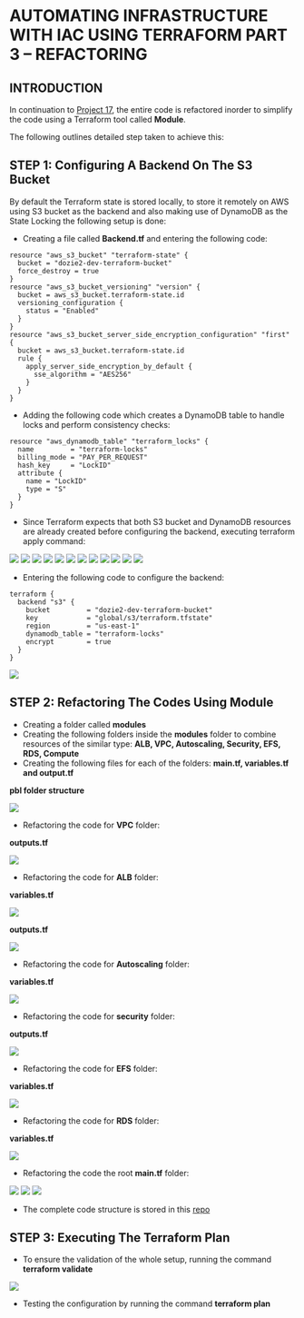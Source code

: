 # AUTOMATING INFRASTRUCTURE WITH IAC USING TERRAFORM PART 3 – REFACTORING
## INTRODUCTION
In continuation to [Project 17](https://github.com/nicedozie4u/Project17/blob/main/project17.md), the entire code is refactored inorder to simplify the code using a Terraform tool called **Module**.

The following outlines detailed step taken to achieve this:

## STEP 1: Configuring A Backend On The S3 Bucket
By default the Terraform state is stored locally, to store it remotely on AWS using S3 bucket as the backend and also making use of DynamoDB as the State Locking the following setup is done:
- Creating a file called **Backend.tf** and entering the following code:
```
resource "aws_s3_bucket" "terraform-state" {
  bucket = "dozie2-dev-terraform-bucket"
  force_destroy = true
}
resource "aws_s3_bucket_versioning" "version" {
  bucket = aws_s3_bucket.terraform-state.id
  versioning_configuration {
    status = "Enabled"
  }
}
resource "aws_s3_bucket_server_side_encryption_configuration" "first" {
  bucket = aws_s3_bucket.terraform-state.id
  rule {
    apply_server_side_encryption_by_default {
      sse_algorithm = "AES256"
    }
  }
}
```
- Adding the following code which creates a DynamoDB table to handle locks and perform consistency checks:
```
resource "aws_dynamodb_table" "terraform_locks" {
  name         = "terraform-locks"
  billing_mode = "PAY_PER_REQUEST"
  hash_key     = "LockID"
  attribute {
    name = "LockID"
    type = "S"
  }
}
```
- Since Terraform expects that both S3 bucket and DynamoDB resources are already created before configuring the backend, executing terraform apply command:

![](./images/terraform%20init.png)
![](./images/terraform%20plan01.png)
![](./images/terraform%20plan02.png)
![](./images/terraform%20plan03.png)
![](./images/terraform%20plan04.png)
![](./images/terraform%20plan05.png)
![](./images/terraform%20plan06.png)
![](./images/terraform%20plan07.png)
![](./images/terraform%20plan08.png)
![](./images/terraform%20plan09.png)
![](./images/terraform%20plan10.png)
![](./images/terraform%20plan11.png)


- Entering the following code to configure the backend:
```
terraform {
  backend "s3" {
    bucket         = "dozie2-dev-terraform-bucket"
    key            = "global/s3/terraform.tfstate"
    region         = "us-east-1"
    dynamodb_table = "terraform-locks"
    encrypt        = true
  }
}
```

![](./images/create%20backend%20file.png)

## STEP 2: Refactoring The Codes Using Module

- Creating a folder called **modules**
- Creating the following folders inside the **modules** folder to combine resources of the similar type: **ALB, VPC, Autoscaling, Security, EFS, RDS, Compute**
- Creating the following files for each of the folders: **main.tf, variables.tf and output.tf**

**pbl folder structure**

![](./images/module00.png)

- Refactoring the code for **VPC** folder:

**outputs.tf**

![](https://github.com/somex6/Darey.io-Projects/blob/main/img/project18/output%20for%20vpc.png)

- Refactoring the code for **ALB** folder:

**variables.tf**

![](https://github.com/somex6/Darey.io-Projects/blob/main/img/project18/variables%20for%20ALB.png)

**outputs.tf**

![](https://github.com/somex6/Darey.io-Projects/blob/main/img/project18/output%20for%20ALB.png)

- Refactoring the code for **Autoscaling** folder:

**variables.tf**

![](https://github.com/somex6/Darey.io-Projects/blob/main/img/project18/variables%20for%20asg.png)

- Refactoring the code for **security** folder:

**outputs.tf**

![](https://github.com/somex6/Darey.io-Projects/blob/main/img/project18/outputs%20for%20sg.png)

- Refactoring the code for **EFS** folder:

**variables.tf**

![](https://github.com/somex6/Darey.io-Projects/blob/main/img/project18/variables%20for%20efs.png)

- Refactoring the code for **RDS** folder:

**variables.tf**

![](https://github.com/somex6/Darey.io-Projects/blob/main/img/project18/variables%20for%20rds.png)

- Refactoring the code the root **main.tf** folder:

![](https://github.com/somex6/Darey.io-Projects/blob/main/img/project18/main.tf.png)
![](https://github.com/somex6/Darey.io-Projects/blob/main/img/project18/main.tf-2.png)
![](https://github.com/somex6/Darey.io-Projects/blob/main/img/project18/main.tf-3.png)

- The complete code structure is stored in this [repo](https://github.com/nicedozie4u/PBL-project-18)

## STEP 3: Executing The Terraform Plan

- To ensure the validation of the whole setup, running the command **terraform validate**

![](./images/terraform%20validate.png)

- Testing the configuration by running the command **terraform plan**


